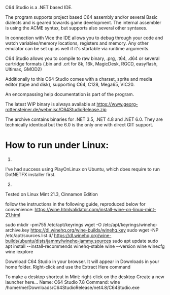 C64 Studio is a .NET based IDE.

The program supports project based C64 assembly and/or several Basic dialects and is geared towards game development.
The internal assembler is using the ACME syntax, but supports also several other syntaxes.

In connection with Vice the IDE allows you to debug through your code and watch variables/memory locations, registers and memory.
Any other emulator can be set up as well if it's startable via runtime arguments.

C64 Studio allows you to compile to raw binary, .prg, .t64, .d64 or several cartridge formats (.bin and .crt for 8k, 16k, MagicDesk, RGCD, easyflash, Ultimax, GMOD2)

Additionally to this C64 Studio comes with a charset, sprite and media editor (tape and disk), supporting C64, C128, Mega65, VIC20.

An encompassing help documentation is part of the program. 


The latest WIP binary is always available at https://www.georg-rottensteiner.de/webmisc/C64StudioRelease.zip

The archive contains binaries for .NET 3.5, .NET 4.8 and .NET 6.0. They are technically identical but the 6.0 is the only one with direct GIT support.







How to run under Linux:
=======================
1)
I've had success using PlayOnLinux on Ubuntu, which does require to run DotNETFX installer first.

2)
Tested on Linux Mint 21.3, Cinnamon Edition

follow the instructions in the following guide, reproduced below for convenience:
https://wine.htmlvalidator.com/install-wine-on-linux-mint-21.html

sudo mkdir -pm755 /etc/apt/keyrings
wget -O /etc/apt/keyrings/winehq-archive.key https://dl.winehq.org/wine-builds/winehq.key
sudo wget -NP /etc/apt/sources.list.d/ https://dl.winehq.org/wine-builds/ubuntu/dists/jammy/winehq-jammy.sources
sudo apt update
sudo apt install --install-recommends winehq-stable
wine --version
wine winecfg
wine iexplore

Download C64 Studio in your browser. It will appear in Downloads in your home folder.
Right-click and use the Extract Here command

To make a desktop shortcut in Mint:
right-click on the desktop
Create a new launcher here...
Name:
C64 Studio 7.8
Command:
wine /home/me/Downloads/C64StudioRelease/net4.8/C64Studio.exe
